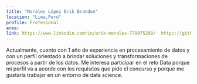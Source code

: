 ```yaml
---
title: "Morales López Erik Brandon"
location: "Lima,Perú"
profile: Profesional
area: 
link: https://www.linkedin.com/in/erik-morales-779075208/  https://github.com/HaloReach2552
---
```


Actualmente, cuento con 1 año de experiencia en procesamiento de datos y con un perfil orientado a brindar soluciones y transformaciones de procesos a partir de los datos. Me interesa participar en el reto Data porque mi perfil va a acorde con los requisitos que pide el concurso y porque me gustaría trabajar en un entorno de data science.